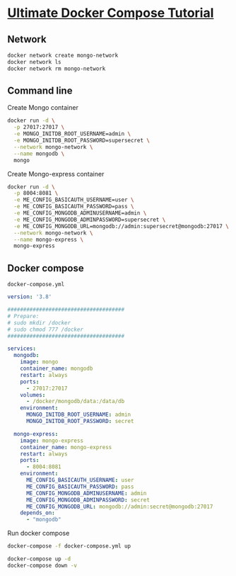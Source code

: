 # [Ultimate Docker Compose Tutorial](https://www.youtube.com/watch?v=SXwC9fSwct8)

 

## Network
```sh
docker network create mongo-network
docker network ls
docker network rm mongo-network
```
## Command line
Create Mongo container
```sh
docker run -d \
  -p 27017:27017 \
  -e MONGO_INITDB_ROOT_USERNAME=admin \
  -e MONGO_INITDB_ROOT_PASSWORD=supersecret \
  --network mongo-network \
  --name mongodb \
  mongo
```
Create Mongo-express container
```sh
docker run -d \
  -p 8004:8081 \
  -e ME_CONFIG_BASICAUTH_USERNAME=user \
  -e ME_CONFIG_BASICAUTH_PASSWORD=pass \
  -e ME_CONFIG_MONGODB_ADMINUSERNAME=admin \
  -e ME_CONFIG_MONGODB_ADMINPASSWORD=supersecret \
  -e ME_CONFIG_MONGODB_URL=mongodb://admin:supersecret@mongodb:27017 \
  --network mongo-network \
  --name mongo-express \
  mongo-express
```


## Docker compose
`docker-compose.yml`

```yml
version: '3.8'

#####################################
# Prepare:
# sudo mkdir /docker
# sudo chmod 777 /docker
#####################################

services:
  mongodb:
    image: mongo
    container_name: mongodb
    restart: always
    ports:
      - 27017:27017
    volumes:
      - /docker/mongodb/data:/data/db
    environment:
      MONGO_INITDB_ROOT_USERNAME: admin
      MONGO_INITDB_ROOT_PASSWORD: secret

  mongo-express:
    image: mongo-express
    container_name: mongo-express
    restart: always
    ports:
      - 8004:8081
    environment:
      ME_CONFIG_BASICAUTH_USERNAME: user
      ME_CONFIG_BASICAUTH_PASSWORD: pass
      ME_CONFIG_MONGODB_ADMINUSERNAME: admin
      ME_CONFIG_MONGODB_ADMINPASSWORD: secret
      ME_CONFIG_MONGODB_URL: mongodb://admin:secret@mongodb:27017
    depends_on:
      - "mongodb"
```

Run docker compose
```sh
docker-compose -f docker-compose.yml up

docker-compose up -d
docker-compose down -v
```
